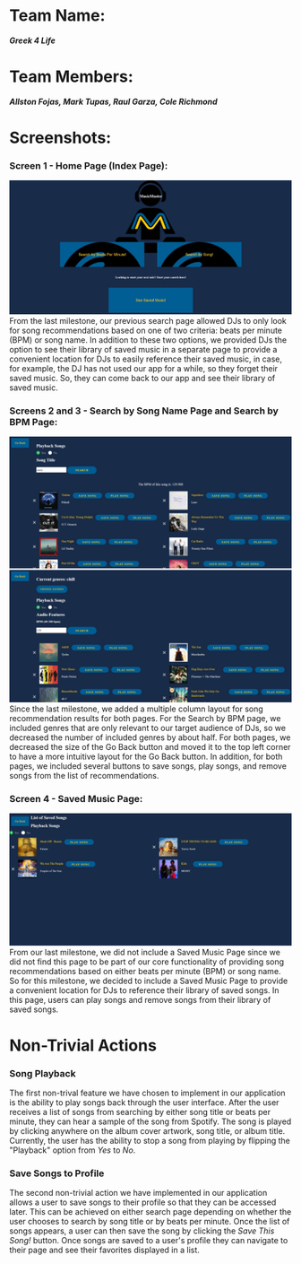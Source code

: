 # Team Name: 
___Greek 4 Life___

# Team Members: 
___Allston Fojas, Mark Tupas, Raul Garza, Cole Richmond___

# Screenshots:
### Screen 1 - Home Page (Index Page):
![Screenshot](/milestone4_pics/index.JPG)
From the last milestone, our previous search page allowed DJs to only look for song recommendations based on one of two criteria: beats per minute (BPM) or song name. In addition to these two options, we provided DJs the option to see their library of saved music in a separate page to provide a convenient location for DJs to easily reference their saved music, in case, for example, the DJ has not used our app for a while, so they forget their saved music. So, they can come back to our app and see their library of saved music.

### Screens 2 and 3 - Search by Song Name Page and Search by BPM Page:
![Screenshot](/milestone4_pics/search_by_song.JPG)
![Screenshot](/milestone4_pics/search_by_bpm.JPG)
Since the last milestone, we added a multiple column layout for song recommendation results for both pages. For the Search by BPM page, we included genres that are only relevant to our target audience of DJs, so we decreased the number of included genres by about half. For both pages, we decreased the size of the Go Back button and moved it to the top left corner to have a more intuitive layout for the Go Back button. In addition, for both pages, we included several buttons to save songs, play songs, and remove songs from the list of recommendations.

### Screen 4 - Saved Music Page:
![Screenshot](/milestone4_pics/saved_music.JPG)
From our last milestone, we did not include a Saved Music Page since we did not find this page to be part of our core functionality of providing song recommendations based on either beats per minute (BPM) or song name. So for this milestone, we decided to include a Saved Music Page to provide a convenient location for DJs to reference their library of saved songs. In this page, users can play songs and remove songs from their library of saved songs.

# Non-Trivial Actions

### Song Playback

The first non-trival feature we have chosen to implement in our application is the ability to play songs back through the user interface. After the user receives a list of songs from searching by either song title or beats per minute, they can hear a sample of the song from Spotify. The song is played by clicking anywhere on the album cover artwork, song title, or album title. Currently, the user has the ability to stop a song from playing by flipping the "Playback" option from *Yes* to *No*.

### Save Songs to Profile

The second non-trivial action we have implemented in our application allows a user to save songs to their profile so that they can be accessed later. This can be achieved on either search page depending on whether the user chooses to search by song title or by beats per minute. Once the list of songs appears, a user can then save the song by clicking the *Save This Song!* button. Once songs are saved to a user's profile they can navigate to their page and see their favorites displayed in a list. 
